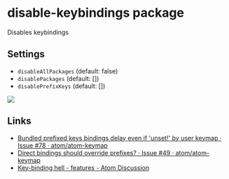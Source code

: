 # disable-keybindings package

Disables keybindings

## Settings

- `disableAllPackages` (default: false)
- `disablePackages` (default: [])
- `disablePrefixKeys` (default: [])

![](http://i.gyazo.com/cf1498539937994300eb3b3b4b657778.png)

## Links

- [Bundled prefixed keys bindings delay even if 'unset!' by user keymap · Issue #78 · atom/atom-keymap](https://github.com/atom/atom-keymap/issues/78)
- [Direct bindings should override prefixes? · Issue #49 · atom/atom-keymap](https://github.com/atom/atom-keymap/issues/49)
- [Key-binding hell - features - Atom Discussion](https://discuss.atom.io/t/key-binding-hell/12075)
